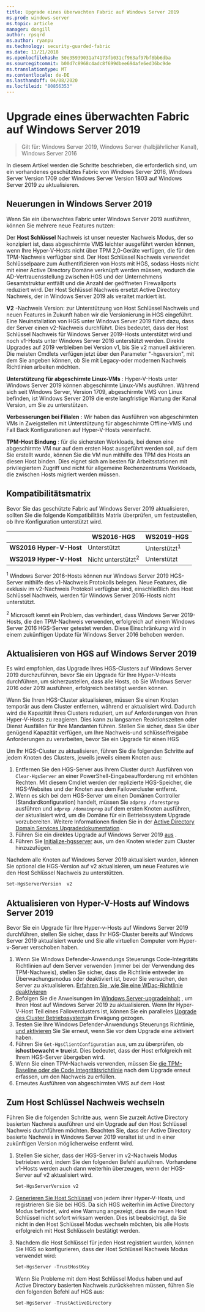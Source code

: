```yaml
---
title: Upgrade eines überwachten Fabric auf Windows Server 2019
ms.prod: windows-server
ms.topic: article
manager: dongill
author: rpsqrd
ms.author: ryanpu
ms.technology: security-guarded-fabric
ms.date: 11/21/2018
ms.openlocfilehash: 50e35939031a74173fb031cf963af97bf8bb6dba
ms.sourcegitcommit: b00d7c8968c4adc8f699dbee694afe6ed36bc9de
ms.translationtype: MT
ms.contentlocale: de-DE
ms.lasthandoff: 04/08/2020
ms.locfileid: "80856353"
---
```

# <a name="upgrade-a-guarded-fabric-to-windows-server-2019"></a>Upgrade eines überwachten Fabric auf Windows Server 2019

> Gilt für: Windows Server 2019, Windows Server (halbjährlicher Kanal), Windows Server 2016

In diesem Artikel werden die Schritte beschrieben, die erforderlich sind, um ein vorhandenes geschütztes Fabric von Windows Server 2016, Windows Server Version 1709 oder Windows Server Version 1803 auf Windows Server 2019 zu aktualisieren.

## <a name="whats-new-in-windows-server-2019"></a>Neuerungen in Windows Server 2019

Wenn Sie ein überwachtes Fabric unter Windows Server 2019 ausführen, können Sie mehrere neue Features nutzen:

Der **Host Schlüssel** Nachweis ist unser neuester Nachweis Modus, der so konzipiert ist, dass abgeschirmte VMS leichter ausgeführt werden können, wenn Ihre Hyper-V-Hosts nicht über TPM 2,0-Geräte verfügen, die für den TPM-Nachweis verfügbar sind. Der Host Schlüssel Nachweis verwendet Schlüsselpaare zum Authentifizieren von Hosts mit HGS, sodass Hosts nicht mit einer Active Directory Domäne verknüpft werden müssen, wodurch die AD-Vertrauensstellung zwischen HGS und der Unternehmens Gesamtstruktur entfällt und die Anzahl der geöffneten Firewallports reduziert wird. Der Host Schlüssel Nachweis ersetzt Active Directory Nachweis, der in Windows Server 2019 als veraltet markiert ist.

**V2** -Nachweis Version: zur Unterstützung von Host Schlüssel Nachweis und neuen Features in Zukunft haben wir die Versionierung in HGS eingeführt. Eine Neuinstallation von HGS unter Windows Server 2019 führt dazu, dass der Server einen v2-Nachweis durchführt. Dies bedeutet, dass der Host Schlüssel Nachweis für Windows Server 2019-Hosts unterstützt wird und noch v1-Hosts unter Windows Server 2016 unterstützt werden. Direkte Upgrades auf 2019 verbleiben bei Version v1, bis Sie v2 manuell aktivieren. Die meisten Cmdlets verfügen jetzt über den Parameter "-hgsversion", mit dem Sie angeben können, ob Sie mit Legacy-oder modernen Nachweis Richtlinien arbeiten möchten.

**Unterstützung für abgeschirmte Linux-VMs** : Hyper-V-Hosts unter Windows Server 2019 können abgeschirmte Linux-VMs ausführen. Während sich seit Windows Server, Version 1709, abgeschirmte VMS von Linux befinden, ist Windows Server 2019 die erste langfristige Wartung der Kanal Version, um Sie zu unterstützen.

**Verbesserungen bei Filialen** : Wir haben das Ausführen von abgeschirmten VMs in Zweigstellen mit Unterstützung für abgeschirmte Offline-VMS und Fall Back Konfigurationen auf Hyper-V-Hosts vereinfacht.

**TPM-Host Bindung** : für die sichersten Workloads, bei denen eine abgeschirmte VM nur auf dem ersten Host ausgeführt werden soll, auf dem Sie erstellt wurde, können Sie die VM nun mithilfe des TPM des Hosts an diesen Host binden. Dies eignet sich am besten für Arbeitsstationen mit privilegiertem Zugriff und nicht für allgemeine Rechenzentrums Workloads, die zwischen Hosts migriert werden müssen.

## <a name="compatibility-matrix"></a>Kompatibilitätsmatrix

Bevor Sie das geschützte Fabric auf Windows Server 2019 aktualisieren, sollten Sie die folgende Kompatibilitäts Matrix überprüfen, um festzustellen, ob Ihre Konfiguration unterstützt wird.

|  | WS2016-HGS | WS2019-HGS|
|---|---|---|
|**WS2016 Hyper-V-Host** | Unterstützt | Unterstützt<sup>1</sup>|
|**WS2019 Hyper-V-Host** | Nicht unterstützt<sup>2</sup> | Unterstützt|

<sup>1</sup> Windows Server 2016-Hosts können nur Windows Server 2019 HGS-Server mithilfe des v1-Nachweis Protokolls belegen. Neue Features, die exklusiv im v2-Nachweis Protokoll verfügbar sind, einschließlich des Host Schlüssel Nachweis, werden für Windows Server 2016-Hosts nicht unterstützt.

<sup>2</sup> Microsoft kennt ein Problem, das verhindert, dass Windows Server 2019-Hosts, die den TPM-Nachweis verwenden, erfolgreich auf einem Windows Server 2016 HGS-Server getestet werden. Diese Einschränkung wird in einem zukünftigen Update für Windows Server 2016 behoben werden.

## <a name="upgrade-hgs-to-windows-server-2019"></a>Aktualisieren von HGS auf Windows Server 2019

Es wird empfohlen, das Upgrade Ihres HGS-Clusters auf Windows Server 2019 durchzuführen, bevor Sie ein Upgrade für Ihre Hyper-V-Hosts durchführen, um sicherzustellen, dass alle Hosts, ob Sie Windows Server 2016 oder 2019 ausführen, erfolgreich bestätigt werden können.

Wenn Sie Ihren HGS-Cluster aktualisieren, müssen Sie einen Knoten temporär aus dem Cluster entfernen, während er aktualisiert wird. Dadurch wird die Kapazität Ihres Clusters reduziert, um auf Anforderungen von ihren Hyper-V-Hosts zu reagieren. Dies kann zu langsamen Reaktionszeiten oder Dienst Ausfällen für Ihre Mandanten führen. Stellen Sie sicher, dass Sie über genügend Kapazität verfügen, um Ihre Nachweis-und schlüsselfreigabe Anforderungen zu verarbeiten, bevor Sie ein Upgrade für einen HGS

Um Ihr HGS-Cluster zu aktualisieren, führen Sie die folgenden Schritte auf jedem Knoten des Clusters, jeweils jeweils einem Knoten aus:

1.  Entfernen Sie den HGS-Server aus Ihrem Cluster durch Ausführen von `Clear-HgsServer` an einer PowerShell-Eingabeaufforderung mit erhöhten Rechten. Mit diesem Cmdlet werden der replizierte HGS-Speicher, die HGS-Websites und der Knoten aus dem Failovercluster entfernt.
2.  Wenn es sich bei dem HGS-Server um einen Domänen Controller (Standardkonfiguration) handelt, müssen Sie `adprep /forestprep` ausführen und `adprep /domainprep` auf dem ersten Knoten ausführen, der aktualisiert wird, um die Domäne für ein Betriebssystem Upgrade vorzubereiten. Weitere Informationen finden Sie in der [Active Directory Domain Services Upgradedokumentation](https://docs.microsoft.com/windows-server/identity/ad-ds/deploy/upgrade-domain-controllers#supported-in-place-upgrade-paths) .
3.  Führen Sie ein direktes Upgrade auf Windows Server 2019 [aus](../../get-started-19/install-upgrade-migrate-19.md) .
4.  Führen Sie [Initialize-hgsserver](guarded-fabric-configure-additional-hgs-nodes.md) aus, um den Knoten wieder zum Cluster hinzuzufügen.

Nachdem alle Knoten auf Windows Server 2019 aktualisiert wurden, können Sie optional die HGS-Version auf v2 aktualisieren, um neue Features wie den Host Schlüssel Nachweis zu unterstützen.

```powershell
Set-HgsServerVersion  v2
```

## <a name="upgrade-hyper-v-hosts-to-windows-server-2019"></a>Aktualisieren von Hyper-V-Hosts auf Windows Server 2019

Bevor Sie ein Upgrade für Ihre Hyper-v-Hosts auf Windows Server 2019 durchführen, stellen Sie sicher, dass Ihr HGS-Cluster bereits auf Windows Server 2019 aktualisiert wurde und Sie alle virtuellen Computer vom Hyper-v-Server verschoben haben.

1.  Wenn Sie Windows Defender-Anwendungs Steuerungs Code-Integritäts Richtlinien auf dem Server verwenden (immer bei der Verwendung des TPM-Nachweis), stellen Sie sicher, dass die Richtlinie entweder im Überwachungsmodus oder deaktiviert ist, bevor Sie versuchen, den Server zu aktualisieren. [Erfahren Sie, wie Sie eine WDac-Richtlinie deaktivieren](https://docs.microsoft.com/windows/security/threat-protection/windows-defender-application-control/disable-windows-defender-application-control-policies)
2.  Befolgen Sie die Anweisungen im [Windows Server-upgradeinhalt](../../upgrade/upgrade-overview.md) , um Ihren Host auf Windows Server 2019 zu aktualisieren. Wenn Ihr Hyper-V-Host Teil eines Failoverclusters ist, können Sie ein paralleles [Upgrade des Cluster Betriebssystems](../../failover-clustering/Cluster-Operating-System-Rolling-Upgrade.md)in Erwägung gezogen.
3.  Testen Sie Ihre Windows Defender-Anwendungs Steuerungs Richtlinie, [und aktivieren](https://docs.microsoft.com/windows/security/threat-protection/windows-defender-application-control/audit-windows-defender-application-control-policies) Sie Sie erneut, wenn Sie vor dem Upgrade eine aktiviert haben.
4.  Führen Sie `Get-HgsClientConfiguration` aus, um zu überprüfen, ob **ishostbewacht = true**ist. Dies bedeutet, dass der Host erfolgreich mit Ihrem HGS-Server übergeben wird.
5.  Wenn Sie einen TPM-Nachweis verwenden, müssen Sie [die TPM-Baseline oder die Code Integritätsrichtlinie](guarded-fabric-add-host-information-for-tpm-trusted-attestation.md) nach dem Upgrade erneut erfassen, um den Nachweis zu erfüllen.
6.  Erneutes Ausführen von abgeschirmten VMS auf dem Host

## <a name="switch-to-host-key-attestation"></a>Zum Host Schlüssel Nachweis wechseln

Führen Sie die folgenden Schritte aus, wenn Sie zurzeit Active Directory basierten Nachweis ausführen und ein Upgrade auf den Host Schlüssel Nachweis durchführen möchten. Beachten Sie, dass der Active Directory basierte Nachweis in Windows Server 2019 veraltet ist und in einer zukünftigen Version möglicherweise entfernt wird.

1.  Stellen Sie sicher, dass der HGS-Server im v2-Nachweis Modus betrieben wird, indem Sie den folgenden Befehl ausführen. Vorhandene v1-Hosts werden auch dann weiterhin überzeugen, wenn der HGS-Server auf v2 aktualisiert wird.

    ```powershell
    Set-HgsServerVersion v2
    ```

2.  [Generieren Sie Host Schlüssel](guarded-fabric-create-host-key.md) von jedem ihrer Hyper-V-Hosts, und registrieren Sie Sie bei HGS. Da sich HGS weiterhin im Active Directory Modus befindet, wird eine Warnung angezeigt, dass die neuen Host Schlüssel nicht sofort wirksam werden. Dies ist beabsichtigt, da Sie nicht in den Host Schlüssel Modus wechseln möchten, bis alle Hosts erfolgreich mit Host Schlüsseln bestätigt werden.

3.  Nachdem die Host Schlüssel für jeden Host registriert wurden, können Sie HGS so konfigurieren, dass der Host Schlüssel Nachweis Modus verwendet wird:

    ```powershell
    Set-HgsServer -TrustHostKey
    ```

    Wenn Sie Probleme mit dem Host Schlüssel Modus haben und auf Active Directory basierten Nachweis zurückkehren müssen, führen Sie den folgenden Befehl auf HGS aus:

    ```powershell
    Set-HgsServer -TrustActiveDirectory
    ```